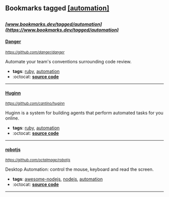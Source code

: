 ## Bookmarks tagged [[automation]](https://www.bookmarks.dev?q=[automation])

_<sup><sup>[www.bookmarks.dev/tagged/automation](https://www.bookmarks.dev/tagged/automation)</sup></sup>_
---
#### [Danger](https://github.com/danger/danger)
_<sup>https://github.com/danger/danger</sup>_

Automate your team's conventions surrounding code review.
* **tags**: [ruby](../tagged/ruby.md), [automation](../tagged/automation.md)
* :octocat: **[source code](https://github.com/danger/danger)**
---
#### [Huginn](https://github.com/cantino/huginn)
_<sup>https://github.com/cantino/huginn</sup>_

Huginn is a system for building agents that perform automated tasks for you online.
* **tags**: [ruby](../tagged/ruby.md), [automation](../tagged/automation.md)
* :octocat: **[source code](https://github.com/cantino/huginn)**
---
#### [robotjs](https://github.com/octalmage/robotjs)
_<sup>https://github.com/octalmage/robotjs</sup>_

Desktop Automation: control the mouse, keyboard and read the screen.
* **tags**: [awesome-nodejs](../tagged/awesome-nodejs.md), [nodejs](../tagged/nodejs.md), [automation](../tagged/automation.md)
* :octocat: **[source code](https://github.com/octalmage/robotjs)**
---
